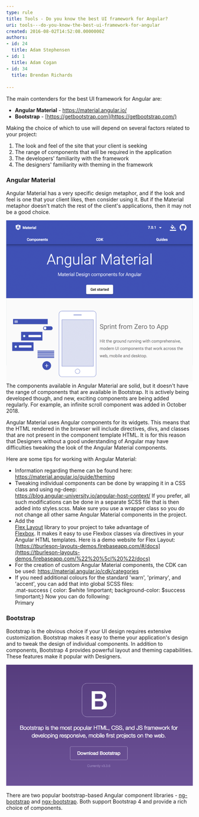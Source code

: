 ```yaml
---
type: rule
title: Tools - Do you know the best UI framework for Angular?
uri: tools---do-you-know-the-best-ui-framework-for-angular
created: 2016-08-02T14:52:08.0000000Z
authors:
- id: 24
  title: Adam Stephensen
- id: 1
  title: Adam Cogan
- id: 34
  title: Brendan Richards

---
```


The main contenders for the best UI framework for Angular are:

- **Angular Material**  - https://material.angular.io/
- **Bootstrap**  - [https://getbootstrap.com](https://getbootstrap.com/)


Making the choice of which to use will depend on several factors related to your project:

1. The look and feel of the site that your client is seeking
2. The range of components that will be required in the application
3. The developers' familiarity with the framework
4. The designers' familiarity with theming in the framework

 
### Angular Material

Angular Material has a very specific design metaphor, and if the look and feel is one that your client likes, then consider using it. But if the Material metaphor doesn't match the rest of the client's applications, then it may not be a good choice.

![Angular Material is built by the Angular team](angular-material.png)
The components available in Angular Material are solid, but it doesn't have the range of components that are available in Bootstrap. It is actively being developed though, and new, exciting components are being added regularly. For example, an infinite scroll component was added in October 2018.

Angular Material uses Angular components for its widgets. This means that the HTML rendered in the browser will include directives, divs, and classes that are not present in the component template HTML. It is for this reason that Designers without a good understanding of Angular may have difficulties tweaking the look of the Angular Material components.

Here are some tips for working with Angular Material:

- Information regarding theme can be found here: https://material.angular.io/guide/theming
- Tweaking individual components can be done by wrapping it in a CSS class and using ng-deep: <br>      https://blog.angular-university.io/angular-host-context/
If you prefer, all such modifications can be done in a separate SCSS file that is then added into styles.scss.
Make sure you use a wrapper class so you do not change all other same Angular Material components in the project.
- Add the <br>      [Flex Layout](https://github.com/angular/flex-layout) library to your project to take advantage of <br>      [Flexbox](https://css-tricks.com/snippets/css/a-guide-to-flexbox/%22%20%5co%20%22https://css-tricks.com/snippets/css/a-guide-to-flexbox/).  It makes it easy to use Flexbox classes via directives in your Angular HTML templates.
Here is a demo website for Flex Layout: <br>      [https://tburleson-layouts-demos.firebaseapp.com/#/docs](https://tburleson-layouts-demos.firebaseapp.com/%22%20%5cl%20%22/docs)
- For the creation of custom Angular Material components, the CDK can be used: https://material.angular.io/cdk/categories
- If you need additional colours for the standard 'warn', 'primary', and 'accent', you can add that into global SCSS files:<br>          .mat-success {  color: $white !important;  background-color: $success !important;}
Now you can do following:<br>          Primary


### Bootstrap

Bootstrap is the obvious choice if your UI design requires extensive customization. Bootstrap makes it easy to theme your application's design and to tweak the design of individual components. In addition to components, Bootstrap 4 provides powerful layout and theming capabilities. These features make it popular with Designers.
 
![Bootstrap has been the recommended UI framework for the web for years](bad-bootstrap.png)

There are two popular bootstrap-based Angular component libraries -     [ng-bootstrap](https://ng-bootstrap.github.io/%22%20%5cl%20%22/home) and     [ngx-bootstrap](https://github.com/valor-software/ngx-bootstrap). Both support Bootstrap 4 and provide a rich choice of components.

